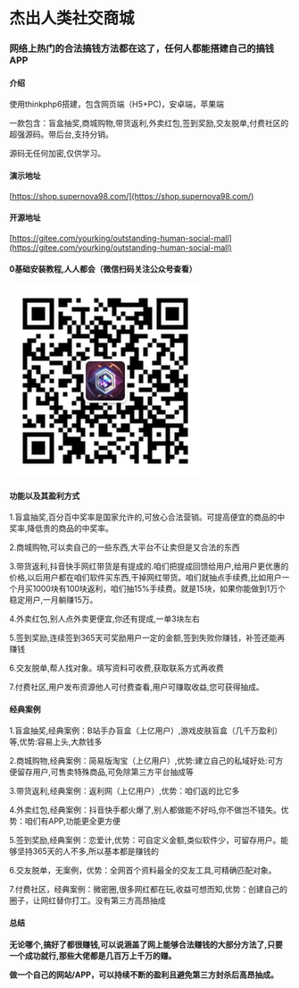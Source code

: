 # 杰出人类社交商城

### 网络上热门的合法搞钱方法都在这了，任何人都能搭建自己的搞钱APP

#### 介绍
使用thinkphp6搭建，包含网页端（H5+PC)，安卓端，苹果端

一款包含：盲盒抽奖,商城购物,带货返利,外卖红包,签到奖励,交友脱单,付费社区的超强源码。带后台,支持分销。

源码无任何加密,仅供学习。

#### 演示地址
[https://shop.supernova98.com/](https://shop.supernova98.com/)

#### 开源地址
[https://gitee.com/yourking/outstanding-human-social-mall](https://gitee.com/yourking/outstanding-human-social-mall)

#### 0基础安装教程,人人都会（微信扫码关注公众号查看）
![微信扫码关注公众号查看](gzh.jpg)

#### 功能以及其盈利方式

1.盲盒抽奖,百分百中奖率是国家允许的,可放心合法营销。可提高便宜的商品的中奖率,降低贵的商品的中奖率。

2.商城购物,可以卖自己的一些东西,大平台不让卖但是又合法的东西

3.带货返利,抖音快手网红带货是有提成的.咱们把提成回馈给用户,给用户更优惠的价格,以后用户都在咱们软件买东西,干掉网红带货。咱们就抽点手续费,比如用户一个月买1000块有100块返利，咱们抽15%手续费。就是15块，如果你能做到1万个稳定用户,一月躺赚15万。

4.外卖红包,别人点外卖更便宜,你还有提成,一单3块左右

5.签到奖励,连续签到365天可奖励用户一定的金额,签到失败你赚钱，补签还能再赚钱

6.交友脱单,帮人找对象。填写资料可收费,获取联系方式再收费

7.付费社区,用户发布资源他人可付费查看,用户可赚取收益,您可获得抽成。

#### 经典案例

1.盲盒抽奖,经典案例：B站手办盲盒（上亿用户）,游戏皮肤盲盒（几千万盈利）等,优势:容易上头,大款钱多

2.商城购物,经典案例：简易版淘宝（上亿用户）,优势:建立自己的私域好处:可方便留存用户,可售卖特殊商品,可免除第三方平台抽成等

3.带货返利,经典案例：返利网（上亿用户）,优势：咱们返的比它多

4.外卖红包,经典案例：抖音快手都火爆了,别人都做能不好吗,你不做岂不错失。优势：咱们有APP,功能更全更方便

5.签到奖励,经典案例：恋爱计,优势：可自定义金额,类似软件少，可留存用户。能够坚持365天的人不多,所以基本都是赚钱的

6.交友脱单，无案例，优势：全网首个资料最全的交友工具,可精确匹配对象。

7.付费社区，经典案例：微密圈,很多网红都在玩,收益可想而知,优势：创建自己的圈子，让网红替你打工。没有第三方高昂抽成

#### 总结

 **无论哪个,搞好了都很赚钱,可以说涵盖了网上能够合法赚钱的大部分方法了,只要一个成功就行,那些大佬都是几百万上千万的赚。** 

 **做一个自己的网站/APP，可以持续不断的盈利且避免第三方封杀后高昂抽成。** 
